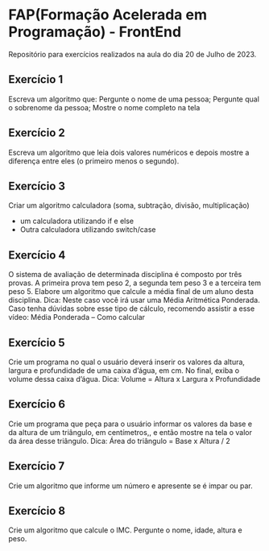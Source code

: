 # FAP(Formação Acelerada em Programação) - FrontEnd

Repositório para exercícios realizados na aula do dia 20 de Julho de 2023.

## Exercício 1

Escreva um algoritmo que:
Pergunte o nome de uma pessoa;
Pergunte qual o sobrenome da pessoa;
Mostre o nome completo na tela

## Exercício 2

Escreva um algoritmo que leia dois valores numéricos e depois mostre a diferença entre
eles (o primeiro menos o segundo).

## Exercício 3

Criar um algoritmo calculadora (soma, subtração, divisão, multiplicação)
- um calculadora utilizando if e else
- Outra calculadora utilizando switch/case

## Exercício 4

O sistema de avaliação de determinada disciplina é composto por três provas. A primeira
prova tem peso 2, a segunda tem peso 3 e a terceira tem peso 5.
Elabore um algoritmo que calcule a média final de um aluno desta disciplina.
Dica: Neste caso você irá usar uma Média Aritmética Ponderada. Caso tenha dúvidas sobre
esse tipo de cálculo, recomendo assistir a esse vídeo: Média Ponderada – Como calcular

## Exercício 5

Crie um programa no qual o usuário deverá inserir os valores da altura, largura e
profundidade de uma caixa d’água, em cm. No final, exiba o volume dessa caixa d’água.
Dica: Volume = Altura x Largura x Profundidade

## Exercício 6

Crie um programa que peça para o usuário informar os valores da base e da altura de um
triângulo, em centímetros,, e então mostre na tela o valor da área desse triângulo.
Dica: Área do triângulo = Base x Altura / 2

## Exercício 7

Crie um algoritmo que informe um número e apresente se é impar ou par.

## Exercício 8

Crie um algoritmo que calcule o IMC. Pergunte o nome, idade, altura e peso.